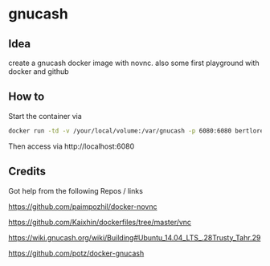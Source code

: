 # gnucash
## Idea

create a gnucash docker image with novnc.
also some first playground with docker and github

## How to
Start the container via
```bash
docker run -td -v /your/local/volume:/var/gnucash -p 6080:6080 bertlorenz/gnucash-novnc
```
Then access via http://localhost:6080

## Credits

Got help from the following Repos / links

https://github.com/paimpozhil/docker-novnc

https://github.com/Kaixhin/dockerfiles/tree/master/vnc

https://wiki.gnucash.org/wiki/Building#Ubuntu_14.04_LTS_.28Trusty_Tahr.29

https://github.com/potz/docker-gnucash
